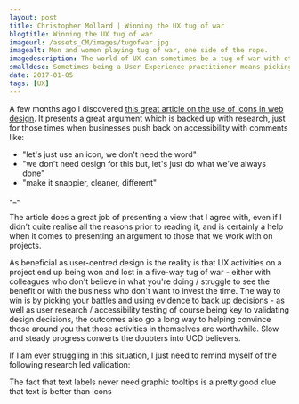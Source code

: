 ```yaml
---
layout: post
title: Christopher Mollard | Winning the UX tug of war
blogtitle: Winning the UX tug of war
imageurl: /assets_CM/images/tugofwar.jpg
imagealt: Men and women playing tug of war, one side of the rope.
imagedescription: The world of UX can sometimes be a tug of war with other stakeholders.
smalldesc: Sometimes being a User Experience practitioner means picking and choosing your battles.
date: 2017-01-05
tags: [UX]
---
```

<p>
A few months ago I discovered <a href="https://www.smashingmagazine.com/2016/10/icons-as-part-of-a-great-user-experience/" target="_blank">this great article on the use of icons in web design</a>. It presents a great argument which is backed  up with research, just for those times when businesses push back on accessibility with comments like:
</p>
<ul>
    <li>"let's just use an icon, we don't need the word"</li>
    <li>"we don't need design for this but, let's just do what we've always done"</li>
    <li>"make it snappier, cleaner, different"</li>
</ul>
-_-
<p>
The article does a great job of presenting a view that I agree with, even if I didn't quite realise all the reasons prior to reading it, and is certainly a help when it comes to presenting an argument to those that we work with on projects. 
</p>
<p>
As beneficial as user-centred design is the reality is that UX activities on a project end up being won and lost in a five-way tug of war - either with colleagues who don't believe in what you're doing / struggle to see the benefit or with the business who don't want to invest the time. The way to win is by picking your battles and using evidence to back up decisions - as well as user research / accessibility testing of course being key to validating design decisions, the outcomes also go a long way to helping convince those around you that those activities in themselves are worthwhile. Slow and steady progress converts the doubters into UCD believers.  
</p>
<p>
If I am ever struggling in this situation, I just need to remind myself of the following research led validation:
</p>
<p>
<span class="quote">The fact that text labels never need graphic tooltips is a pretty good clue that text is better than icons</span>
</p>